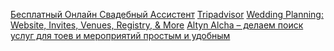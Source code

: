 [Бесплатный Онлайн Свадебный Ассистент](https://planning.wedding/ru)
[Tripadvisor](https://www.tripadvisor.ru/)
[Wedding Planning: Website, Invites, Venues, Registry, & More](https://www.zola.com/)
[Altyn Alcha – делаем поиск услуг для тоев и мероприятий простым и удобным](https://alcha.kg/)
